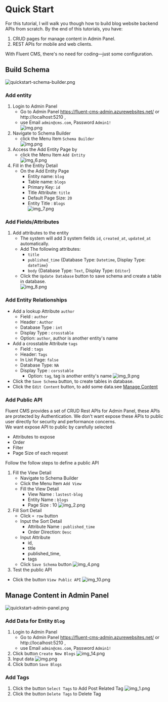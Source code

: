 # Quick Start
For this tutorial, I will walk you though how to build blog website backend APIs from scratch.
By the end of this tutorials, you have:
1. CRUD pages for manage content in Admin Panel.
2. REST APIs for mobile and web clients.

With Fluent CMS, there's no need for coding—just some configuration.

## Build Schema
![quickstart-schema-builder.png](diagrams%2Fquickstart-schema-builder.png)
### Add entity
1. Login to Admin Panel
    - Go to Admin Panel https://fluent-cms-admin.azurewebsites.net/ or http://localhost:5210 ,
    - use Email `admin@cms.com`, Password `Admin1!`         
      ![img.png](screenshots/admin_panel_login.png)
2. Navigate to Schema Builder
    - click the Menu Item  `Schema Builder`         
      ![img.png](screenshots/admin_panel_home.png)
3. Access the Add Entity Page by
    - click the Menu Item  `Add Entity`      
   ![img_6.png](img_6.png)
4. Fill in the Entity Detail
    - On the Add Entity Page
        - Entity name: `blog`
        - Table name: `blogs`
        - Primary Key: `id`
        - Title Attribute: `title`
        - Default Page Size: `20`
        - Entity Title : `Blogs`                
      ![img_7.png](img_7.png)
### Add Fields/Attributes
1. Add attributes to the entity
    - The system will add 3 system fields `id`, `created_at`, `updated_at` automatically.
    - Add The following attributes:
        - `title`
        - `published_time`   {Database Type: `Datetime`, Display Type: `dateTime`}
        - `body` {Database Type: `Text`, Display Type: `Editor`}
    - Click the `Update Database` button to save schema and create a table in database.  
   ![img_8.png](img_8.png)
### Add Entity Relationships
   - Add a lookup Attribute `author`
     - Field : `author`
     - Header : `Author`
     - Database Type : `int`
     - Display Type : `crosstable`
     - Option: `author`, author is another entity's name
   - Add a crosstable Attribute `tags`
     - Field : `tags`
     - Header: `Tags`
     - In List Page: `false`
     - Database Type: `NA`
     - Display Type : `corsstable`
       - Option: `tag`, tag is another entity's name
       ![img_9.png](img_9.png)
   - Click the `Save Schema` button, to create tables in database.
   - Click the `Edit Content` button, to add some data.see [Manage Content](#manage-content-in-admin-panel) 
### Add Public API
Fluent CMS provides a set of CRUD Rest APIs for Admin Panel, these APIs are protected by Authentication.
We don't want expose these APIs to public user directly for security and performance concerns.  
We want expose API to public by carefully selected
- Attributes to expose
- Order
- Filter
- Page Size of each request

Follow the follow steps to define a public API
1. Fill the View Detail
    - Navigate to Schema Builder
    - Click the Menu Item `Add View`
    - Fill the View Detail
        - View Name : `lastest-blog`
        - Entity Name : `blogs`
        - Page Size : 10
    ![img_2.png](img_2.png)
2. Fill Sort Detail
    - Click `+ row` button
    - Input the Sort Detail
        - Attribute Name : `published_time`
        - Order Direction: `Desc`
    - Input Attribute 
      - id,
      - title
      - published_time,
      - tags
    - Click `Save Schema` button
   ![img_4.png](img_4.png)
3. Test the public API
-  Click the button `View Public API`
![img_10.png](img_10.png)
## Manage Content in Admin Panel
![quickstart-admin-panel.png](diagrams%2Fquickstart-admin-panel.png)

### Add Data for Entity `Blog`
1. Login to Admin Panel
   - Go to Admin Panel https://fluent-cms-admin.azurewebsites.net/ or http://localhost:5210 ,
   - use Email `admin@cms.com`, Password `Admin1!`         
2. Click button `Create New Blogs` 
![img_14.png](screenshots/admin_panel_entity_list.png "Entity List Page")
3. Input data
![img.png](img.png)
4. Click button `Save Blogs`

### Add Tags
1. Click the button `Select Tags` to Add Post Related Tag
![img_1.png](img_1.png)
2. Click the button `Delete Tags` to Delete Tag
